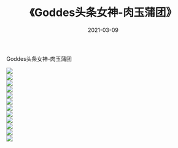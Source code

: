 ﻿---
layout: post
title:  《Goddes头条女神-肉玉蒲团》
date:   2021-03-09
img: http://img.660000.xyz/Sharelink/网络美图/2021/Goddes头条女神-肉玉蒲团/000.jpg
categories: [美女, 清纯, 唯美]
---

Goddes头条女神-肉玉蒲团

  ![](http://img.660000.xyz/Sharelink/网络美图/2021/Goddes头条女神-肉玉蒲团/001.jpg) <br> ![](http://img.660000.xyz/Sharelink/网络美图/2021/Goddes头条女神-肉玉蒲团/002.jpg) <br> ![](http://img.660000.xyz/Sharelink/网络美图/2021/Goddes头条女神-肉玉蒲团/003.jpg) <br> ![](http://img.660000.xyz/Sharelink/网络美图/2021/Goddes头条女神-肉玉蒲团/004.jpg) <br> ![](http://img.660000.xyz/Sharelink/网络美图/2021/Goddes头条女神-肉玉蒲团/005.jpg) <br> ![](http://img.660000.xyz/Sharelink/网络美图/2021/Goddes头条女神-肉玉蒲团/006.jpg) <br> ![](http://img.660000.xyz/Sharelink/网络美图/2021/Goddes头条女神-肉玉蒲团/007.jpg) <br> ![](http://img.660000.xyz/Sharelink/网络美图/2021/Goddes头条女神-肉玉蒲团/008.jpg) <br> ![](http://img.660000.xyz/Sharelink/网络美图/2021/Goddes头条女神-肉玉蒲团/009.jpg) <br> ![](http://img.660000.xyz/Sharelink/网络美图/2021/Goddes头条女神-肉玉蒲团/010.jpg) <br> ![](http://img.660000.xyz/Sharelink/网络美图/2021/Goddes头条女神-肉玉蒲团/011.jpg) <br> ![](http://img.660000.xyz/Sharelink/网络美图/2021/Goddes头条女神-肉玉蒲团/012.jpg) <br>